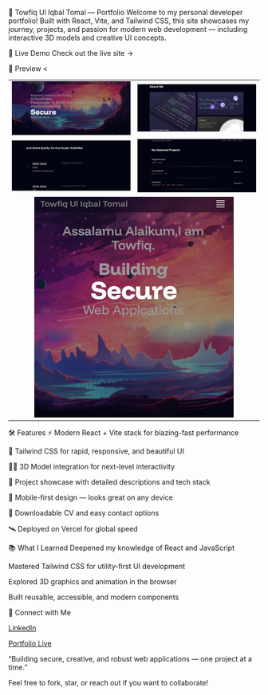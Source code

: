 🚀 Towfiq Ul Iqbal Tomal — Portfolio
Welcome to my personal developer portfolio!
Built with React, Vite, and Tailwind CSS, this site showcases my journey, projects, and passion for modern web development — including interactive 3D models and creative UI concepts.

🌟 Live Demo
Check out the live site →

📱 Preview
<<table>
  <tr>
    <td><img src="https://raw.githubusercontent.com/Tomalsan/Portfolio-REACT-/main/public/assets/Home.jpg" alt="About Me" width="400"/></td>
    <td><img src="https://raw.githubusercontent.com/Tomalsan/Portfolio-REACT-/main/public/assets/About Me .jpg" alt="Selected Projects" width="400"/></td>
  </tr>
  <tr>
    <td><img src="https://raw.githubusercontent.com/Tomalsan/Portfolio-REACT-/main/public/assets/Co-Curricular Activities.jpg" alt="Co-Curricular Activities" width="400"/></td>
    <td><img src="https://raw.githubusercontent.com/Tomalsan/Portfolio-REACT-/main/public/assets/Selected Projects.jpg" alt="Mobile View" width="400"/></td>
  </tr>
  <tr>
    <td colspan="2" align="center"><img src="https://raw.githubusercontent.com/Tomalsan/Portfolio-REACT-/main/public/assets/Mobile View.jpg" alt="Co-Curricular Activities" width="400"/></td>
  </tr>
</table>
🛠️ Features
⚡ Modern React + Vite stack for blazing-fast performance

🎨 Tailwind CSS for rapid, responsive, and beautiful UI

🧑‍💻 3D Model integration for next-level interactivity

💼 Project showcase with detailed descriptions and tech stack

📱 Mobile-first design — looks great on any device

📝 Downloadable CV and easy contact options

🛰️ Deployed on Vercel for global speed

📚 What I Learned
Deepened my knowledge of React and JavaScript

Mastered Tailwind CSS for utility-first UI development

Explored 3D graphics and animation in the browser

Built reusable, accessible, and modern components

🤝 Connect with Me
<div className="flex flex-col">
  
<a href="https://www.linkedin.com/in/towfiq-ul-iqbal-tomal-11a875246/">LinkedIn</a>

<a href="https://portfolio-react-iota-eight.vercel.app/">Portfolio Live</a>
</div>
“Building secure, creative, and robust web applications — one project at a time.”

Feel free to fork, star, or reach out if you want to collaborate!
